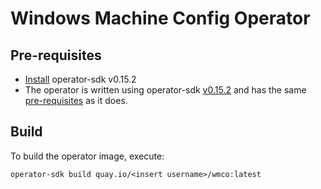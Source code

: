 # Windows Machine Config Operator

## Pre-requisites
- [Install](https://github.com/operator-framework/operator-sdk/blob/v0.15.x/doc/user/install-operator-sdk.md) operator-sdk
  v0.15.2
- The operator is written using operator-sdk [v0.15.2](https://github.com/operator-framework/operator-sdk/releases/tag/v0.15.2)
  and has the same [pre-requisites](https://github.com/operator-framework/operator-sdk/tree/v0.15.x#prerequisites) as it
  does.

## Build
To build the operator image, execute:
```shell script
operator-sdk build quay.io/<insert username>/wmco:latest
```
